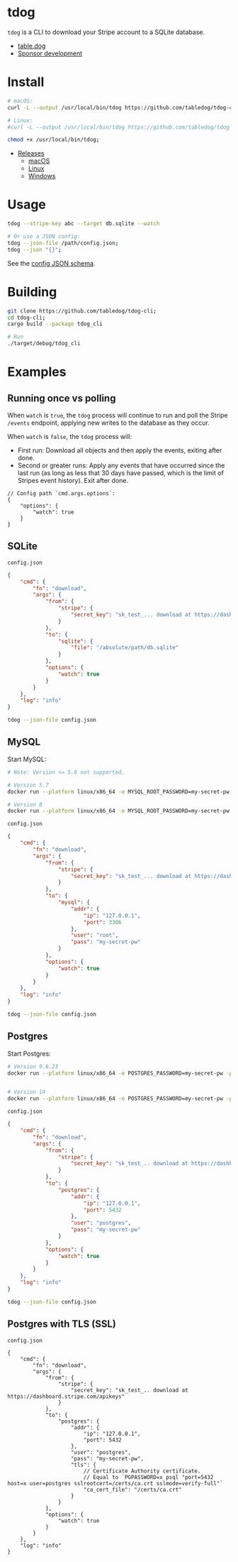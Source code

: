 # tdog

`tdog` is a CLI to download your Stripe account to a SQLite database.

- [table.dog](https://table.dog)
- [Sponsor development](https://github.com/sponsors/emadda)


# Install
```bash
# macOS:
curl -L --output /usr/local/bin/tdog https://github.com/tabledog/tdog-cli/releases/latest/download/tdog-x86_64-apple-darwin

# Linux:
#curl -L --output /usr/local/bin/tdog https://github.com/tabledog/tdog-cli/releases/latest/download/tdog-x86_64-unknown-linux-gnu

chmod +x /usr/local/bin/tdog;
```

- [Releases](https://github.com/tabledog/tdog-cli/releases)
	- [macOS](https://github.com/tabledog/tdog-cli/releases/latest/download/tdog-x86_64-apple-darwin)
	- [Linux](https://github.com/tabledog/tdog-cli/releases/latest/download/tdog-x86_64-unknown-linux-gnu)
	- [Windows](https://github.com/tabledog/tdog-cli/releases/latest/download/tdog-x86_64-pc-windows-gnu.exe)

# Usage
```bash
tdog --stripe-key abc --target db.sqlite --watch

# Or use a JSON config:
tdog --json-file /path/config.json;
tdog --json "{}";
```

See the [config JSON schema](notes/config.ts).


# Building
```bash
git clone https://github.com/tabledog/tdog-cli;
cd tdog-cli;
cargo build --package tdog_cli

# Run
./target/debug/tdog_cli
```





# Examples

## Running once vs polling

When `watch` is `true`, the `tdog` process will continue to run and poll the Stripe `/events` endpoint, applying new writes to the database as they occur.

When `watch` is `false`, the `tdog` process will:
- First run: Download all objects and then apply the events, exiting after done.
- Second or greater runs: Apply any events that have occurred since the last run (as long as less that 30 days have passed, which is the limit of Stripes event history). Exit after done.

```json5
// Config path `cmd.args.options`:
{
    "options": {
        "watch": true
    }
}
```

## SQLite


`config.json`
```json
{
    "cmd": {
        "fn": "download",
        "args": {
            "from": {
                "stripe": {
                    "secret_key": "sk_test_... download at https://dashboard.stripe.com/apikeys"
                }
            },
            "to": {
                "sqlite": {
                    "file": "/absolute/path/db.sqlite"
                }
            },
            "options": {
                "watch": true
            }
        }
    },
    "log": "info"
}
```
```bash
tdog --json-file config.json
 ```




## MySQL

Start MySQL:
```bash
# Note: Version <= 5.6 not supported.

# Version 5.7
docker run --platform linux/x86_64 -e MYSQL_ROOT_PASSWORD=my-secret-pw -p 3306:3306 -d mysql:5.7

# Version 8
docker run --platform linux/x86_64 -e MYSQL_ROOT_PASSWORD=my-secret-pw -p 3306:3306 -d mysql:8
```





`config.json`
```json
{
    "cmd": {
        "fn": "download",
        "args": {
            "from": {
                "stripe": {
                    "secret_key": "sk_test_... download at https://dashboard.stripe.com/apikeys"
                }
            },
            "to": {
                "mysql": {
                    "addr": {
                        "ip": "127.0.0.1",
                        "port": 3306
                    },
                    "user": "root",
                    "pass": "my-secret-pw"
                }
            },
            "options": {
                "watch": true
            }
        }
    },
    "log": "info"
}
```
```bash
tdog --json-file config.json
 ```



## Postgres


Start Postgres:
```bash
# Version 9.6.23
docker run --platform linux/x86_64 -e POSTGRES_PASSWORD=my-secret-pw -p 5432:5432 -d postgres:9.6.23


# Version 14
docker run --platform linux/x86_64 -e POSTGRES_PASSWORD=my-secret-pw -p 5432:5432 -d postgres:14
```

`config.json`
```json
{
    "cmd": {
        "fn": "download",
        "args": {
            "from": {
                "stripe": {
                    "secret_key": "sk_test_.. download at https://dashboard.stripe.com/apikeys"
                }
            },
            "to": {
                "postgres": {
                    "addr": {
                        "ip": "127.0.0.1",
                        "port": 5432
                    },
                    "user": "postgres",
                    "pass": "my-secret-pw"
                }
            },
            "options": {
                "watch": true
            }
        }
    },
    "log": "info"
}

```
```bash
tdog --json-file config.json
 ```



## Postgres with TLS (SSL)

`config.json`
```json5
{
    "cmd": {
        "fn": "download",
        "args": {
            "from": {
                "stripe": {
                    "secret_key": "sk_test_.. download at https://dashboard.stripe.com/apikeys"
                }
            },
            "to": {
                "postgres": {
                    "addr": {
                        "ip": "127.0.0.1",
                        "port": 5432
                    },
                    "user": "postgres",
                    "pass": "my-secret-pw",
                    "tls": {
                        // Certificate Authority certificate.
                        // Equal to `PGPASSWORD=x psql "port=5432 host=x user=postgres sslrootcert=/certs/ca.crt sslmode=verify-full"`
                        "ca_cert_file": "/certs/ca.crt"
                    }
                }
            },
            "options": {
                "watch": true
            }
        }
    },
    "log": "info"
}
```